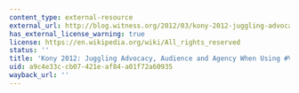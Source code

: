 ```yaml
---
content_type: external-resource
external_url: http://blog.witness.org/2012/03/kony-2012-juggling-advocacy-audience-and-agency-when-using-video4change/
has_external_license_warning: true
license: https://en.wikipedia.org/wiki/All_rights_reserved
status: ''
title: 'Kony 2012: Juggling Advocacy, Audience and Agency When Using #Video4Change'
uid: a9c4e33c-cb07-421e-af84-a01f72a60935
wayback_url: ''
---
```

